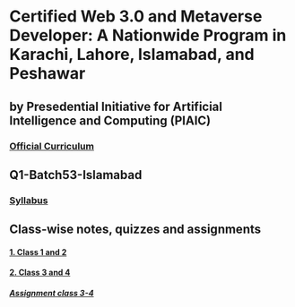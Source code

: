 # Certified Web 3.0 and Metaverse Developer: A Nationwide Program in Karachi, Lahore, Islamabad, and Peshawar 

## by Presedential Initiative for Artificial Intelligence and Computing (PIAIC)

### [Official Curriculum](https://www.panaverse.co)

## Q1-Batch53-Islamabad

### [Syllabus](https://github.com/panaverse/learn-typescript)

## Class-wise notes, quizzes and assignments

#### [1. Class 1 and 2](https://wania-kazmi.notion.site/Class-1-1d8b23d02262441290d46a568deabaf2)

#### [2. Class 3 and 4](https://docs.google.com/presentation/d/1-7Kb3laJjJ68mOTF9v0fHImk5vTol0CeE43Sg8hoUXQ/edit#slide=id.g15a453e6c68_0_126)

##### [Assignment class 3-4](https://wania-kazmi.notion.site/Assignment-1-396275591fe946bd897d52b8174df795)


